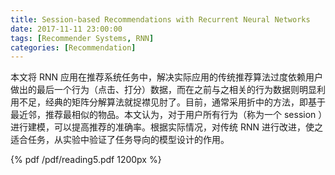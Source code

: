 ```yaml
---
title: Session-based Recommendations with Recurrent Neural Networks
date: 2017-11-11 23:00:00
tags: [Recommender Systems, RNN]
categories: [Recommendation] 
---
```


本文将 RNN 应用在推荐系统任务中，解决实际应用的传统推荐算法过度依赖用户做出的最后一个行为（点击、打分）数据，而在之前与之相关的行为数据则明显利用不足，经典的矩阵分解算法就捉襟见肘了。目前，通常采用折中的方法，即基于最近邻，推荐最相似的物品。本文认为，对于用户所有行为（称为一个 session ）进行建模，可以提高推荐的准确率。根据实际情况，对传统 RNN 进行改进，使之适合任务，从实验中验证了任务导向的模型设计的作用。

<!-- more -->

{% pdf /pdf/reading5.pdf 1200px %}
